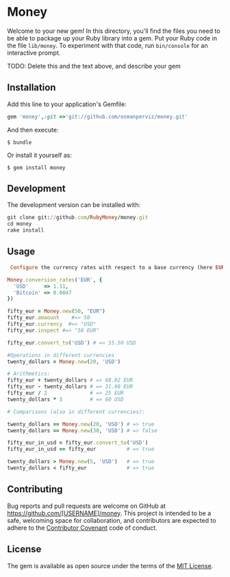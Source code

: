 # Money

Welcome to your new gem! In this directory, you'll find the files you need to be able to package up your Ruby library into a gem. Put your Ruby code in the file `lib/money`. To experiment with that code, run `bin/console` for an interactive prompt.

TODO: Delete this and the text above, and describe your gem

## Installation

Add this line to your application's Gemfile:

```ruby
gem 'money',:git =>'git://github.com/osmanperviz/money.git'
```

And then execute:

    $ bundle

Or install it yourself as:

    $ gem install money


## Development
The development version  can be installed with:
```ruby
git clone git://github.com/RubyMoney/money.git
cd money
rake install
 ```

## Usage
```ruby
 Configure the currency rates with respect to a base currency (here EUR):

Money.conversion_rates('EUR', {
  'USD'     => 1.11,
  'Bitcoin' => 0.0047
})

fifty_eur = Money.new(50, "EUR")
fifty_eur.amaount    #=> 50
fifty_eur.currency  #=> "USD"
fifty_eur.inspect #=> "50 EUR"

fifty_eur.convert_to('USD') # => 55.50 USD

#Operations in different currencies
twenty_dollars = Money.new(20, 'USD')

# Arithmetics:
fifty_eur + twenty_dollars # => 68.02 EUR
fifty_eur - twenty_dollars # => 31.98 EUR
fifty_eur / 2              # => 25 EUR
twenty_dollars * 3         # => 60 USD

# Comparisons (also in different currencies):

twenty_dollars == Money.new(20, 'USD') # => true
twenty_dollars == Money.new(30, 'USD') # => false

fifty_eur_in_usd = fifty_eur.convert_to('USD')
fifty_eur_in_usd == fifty_eur          # => true

twenty_dollars > Money.new(5, 'USD')   # => true
twenty_dollars < fifty_eur             # => true

```

## Contributing

Bug reports and pull requests are welcome on GitHub at https://github.com/[USERNAME]/money. This project is intended to be a safe, welcoming space for collaboration, and contributors are expected to adhere to the [Contributor Covenant](contributor-covenant.org) code of conduct.


## License

The gem is available as open source under the terms of the [MIT License](http://opensource.org/licenses/MIT).

